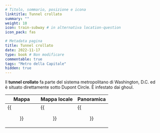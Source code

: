 ```yaml
---
# Titolo, sommario, posizione e icona
linktitle: Tunnel crollato
summary: ""
weight: 10
icon: train-subway # in alternativa location-question
icon_pack: fas

# Metadata pagina
title: Tunnel crollato
date: 2022-11-17
type: book # Non modificare
commentable: true
tags: "Metro della Capitale"
hidden: true
---
```


<div class="fo3">


Il **tunnel crollato** fa parte del sistema metropolitano di Washington, D.C. ed è situato direttamente sotto Dupont Circle. È infestato dai ghoul.

| Mappa | Mappa locale | Panoramica |
| ----- | ------------ | ---------- |
| {{<figure src="fo3/Dupont_Station_loc.webp">}}  | {{<figure src="fo3/Metro_Collapsed_Car_Tunnel.webp">}}  |  {{<figure src="fo3/Collapsed_car_tunnel.webp">}} |

</div>
